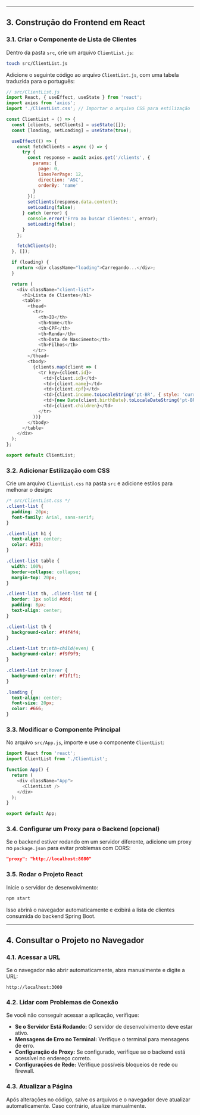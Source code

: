 
---

## 3. **Construção do Frontend em React**

### 3.1. **Criar o Componente de Lista de Clientes**
Dentro da pasta `src`, crie um arquivo `ClientList.js`:

```bash
touch src/ClientList.js
```

Adicione o seguinte código ao arquivo `ClientList.js`, com uma tabela traduzida para o português:

```javascript
// src/ClientList.js
import React, { useEffect, useState } from 'react';
import axios from 'axios';
import './ClientList.css'; // Importar o arquivo CSS para estilização

const ClientList = () => {
  const [clients, setClients] = useState([]);
  const [loading, setLoading] = useState(true);

  useEffect(() => {
    const fetchClients = async () => {
      try {
        const response = await axios.get('/clients', {
          params: {
            page: 0,
            linesPerPage: 12,
            direction: 'ASC',
            orderBy: 'name'
          }
        });
        setClients(response.data.content);
        setLoading(false);
      } catch (error) {
        console.error('Erro ao buscar clientes:', error);
        setLoading(false);
      }
    };

    fetchClients();
  }, []);

  if (loading) {
    return <div className="loading">Carregando...</div>;
  }

  return (
    <div className="client-list">
      <h1>Lista de Clientes</h1>
      <table>
        <thead>
          <tr>
            <th>ID</th>
            <th>Nome</th>
            <th>CPF</th>
            <th>Renda</th>
            <th>Data de Nascimento</th>
            <th>Filhos</th>
          </tr>
        </thead>
        <tbody>
          {clients.map(client => (
            <tr key={client.id}>
              <td>{client.id}</td>
              <td>{client.name}</td>
              <td>{client.cpf}</td>
              <td>{client.income.toLocaleString('pt-BR', { style: 'currency', currency: 'BRL' })}</td>
              <td>{new Date(client.birthDate).toLocaleDateString('pt-BR')}</td>
              <td>{client.children}</td>
            </tr>
          ))}
        </tbody>
      </table>
    </div>
  );
};

export default ClientList;
```

### 3.2. **Adicionar Estilização com CSS**
Crie um arquivo `ClientList.css` na pasta `src` e adicione estilos para melhorar o design:

```css
/* src/ClientList.css */
.client-list {
  padding: 20px;
  font-family: Arial, sans-serif;
}

.client-list h1 {
  text-align: center;
  color: #333;
}

.client-list table {
  width: 100%;
  border-collapse: collapse;
  margin-top: 20px;
}

.client-list th, .client-list td {
  border: 1px solid #ddd;
  padding: 8px;
  text-align: center;
}

.client-list th {
  background-color: #f4f4f4;
}

.client-list tr:nth-child(even) {
  background-color: #f9f9f9;
}

.client-list tr:hover {
  background-color: #f1f1f1;
}

.loading {
  text-align: center;
  font-size: 20px;
  color: #666;
}
```

### 3.3. **Modificar o Componente Principal**
No arquivo `src/App.js`, importe e use o componente `ClientList`:

```javascript
import React from 'react';
import ClientList from './ClientList';

function App() {
  return (
    <div className="App">
      <ClientList />
    </div>
  );
}

export default App;
```

### 3.4. **Configurar um Proxy para o Backend (opcional)**
Se o backend estiver rodando em um servidor diferente, adicione um proxy no `package.json` para evitar problemas com CORS:

```json
"proxy": "http://localhost:8080"
```

### 3.5. **Rodar o Projeto React**
Inicie o servidor de desenvolvimento:

```bash
npm start
```

Isso abrirá o navegador automaticamente e exibirá a lista de clientes consumida do backend Spring Boot.

---

## 4. **Consultar o Projeto no Navegador**

### 4.1. **Acessar a URL**
Se o navegador não abrir automaticamente, abra manualmente e digite a URL:

```
http://localhost:3000
```

### 4.2. **Lidar com Problemas de Conexão**
Se você não conseguir acessar a aplicação, verifique:

- **Se o Servidor Está Rodando:** O servidor de desenvolvimento deve estar ativo.
- **Mensagens de Erro no Terminal:** Verifique o terminal para mensagens de erro.
- **Configuração de Proxy:** Se configurado, verifique se o backend está acessível no endereço correto.
- **Configurações de Rede:** Verifique possíveis bloqueios de rede ou firewall.

### 4.3. **Atualizar a Página**
Após alterações no código, salve os arquivos e o navegador deve atualizar automaticamente. Caso contrário, atualize manualmente.
